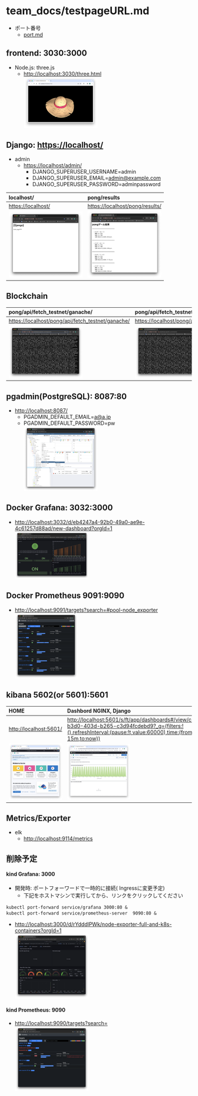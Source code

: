 # team_docs/testpageURL.md

- ポート番号
  - [port.md](port.md)

## frontend: 3030:3000

- Node.js: three.js
  - <http://localhost:3030/three.html>  
  <img src="img/スクリーンショット 2024-03-01 11.45.21.png" width="200" alt="alt">　　

## Django: <https://localhost/>

- admin
  - <https://localhost/admin/>  
    - DJANGO_SUPERUSER_USERNAME=admin
    - DJANGO_SUPERUSER_EMAIL=<admin@example.com>
    - DJANGO_SUPERUSER_PASSWORD=adminpassword

| localhost/ | pong/results |  
| :--------- | :----------- |
| <https://localhost/>  | <https://localhost/pong/results/>  |
| <img src="img/スクリーンショット 2024-03-03 23.51.07.png" width="200" alt="alt"> | <img src="img/スクリーンショット 2024-03-26 4.40.13.png" width="200" alt="alt"> |

## Blockchain

| pong/api/fetch_testnet/ganache/ | pong/api/fetch_testnet/hardhat/ | pong/api/fetch_testnet/sepolia/ |  
| :------------------------------ | :------------------------------ | :------------------------------ |  
| <https://localhost/pong/api/fetch_testnet/ganache/>| <https://localhost/pong/api/fetch_testnet/hardhat/> | <https://localhost/pong/api/fetch_testnet/sepolia/> |
| <img src="img/スクリーンショット 2024-03-26 5.14.49.png" width="200" alt="alt"> | <img src="img/スクリーンショット 2024-03-26 5.24.06.png" width="200" alt="alt"> | <img src="img/スクリーンショット 2024-03-26 5.25.13.png" width="200" alt="alt"> |

## pgadmin(PostgreSQL): 8087:80

- <http://localhost:8087/>  
  - PGADMIN_DEFAULT_EMAIL=<a@a.jp>  
  - PGADMIN_DEFAULT_PASSWORD=pw  
  <img src="img/スクリーンショット 2024-03-07 0.38.26.png" width="200" alt="alt">　　

## Docker Grafana: 3032:3000

- <http://localhost:3032/d/eb4247a4-92b0-49a0-ae9e-4c61257d88ad/new-dashboard?orgId=1>  
  <img src="img/スクリーンショット 2024-03-01 3.06.16.png" width="200" alt="alt">　　

## Docker Prometheus 9091:9090

- <http://localhost:9091/targets?search=#pool-node_exporter>  
  <img src="img/スクリーンショット 2024-03-01 3.43.25.png" width="170" alt="alt text" >

## kibana 5602(or 5601):5601  

| HOME     | Dashbord NGINX, Django |  
| :------- | :-------------- |  
|<http://localhost:5601/>| <http://localhost:5601/s/ft/app/dashboards#/view/ca95a493-b3d0-403d-b265-c3d94fcdebd9?_g=(filters:!(),refreshInterval:(pause:!t,value:60000),time:(from:now-15m,to:now))> |
| <img src="img/スクリーンショット 2024-03-01 13.03.58.png" width="170" alt="alt text" > |    <img src="img/スクリーンショット 2024-03-02 15.18.25.png" width="170" alt="alt text" >　　|  

## Metrics/Exporter

- elk
  - <http://localhost:9114/metrics>

## 削除予定

#### kind Grafana: 3000

- 開発時: ポートフォーワードで一時的に接続( Ingressに変更予定)
  - 下記をホストマシンで実行してから、リンクをクリックしてください

```
kubectl port-forward service/grafana 3000:80 &
kubectl port-forward service/prometheus-server  9090:80 &
```

- <http://localhost:3000/d/rYdddlPWk/node-exporter-full-and-k8s-containers?orgId=1>  
  <img src="img/スクリーンショット 2024-03-07 1.02.19.png" width="200" alt="alt">　　

#### kind Prometheus: 9090

- <http://localhost:9090/targets?search=>  
  <img src="img/スクリーンショット 2024-03-07 0.58.36.png" width="200" alt="alt">　　
